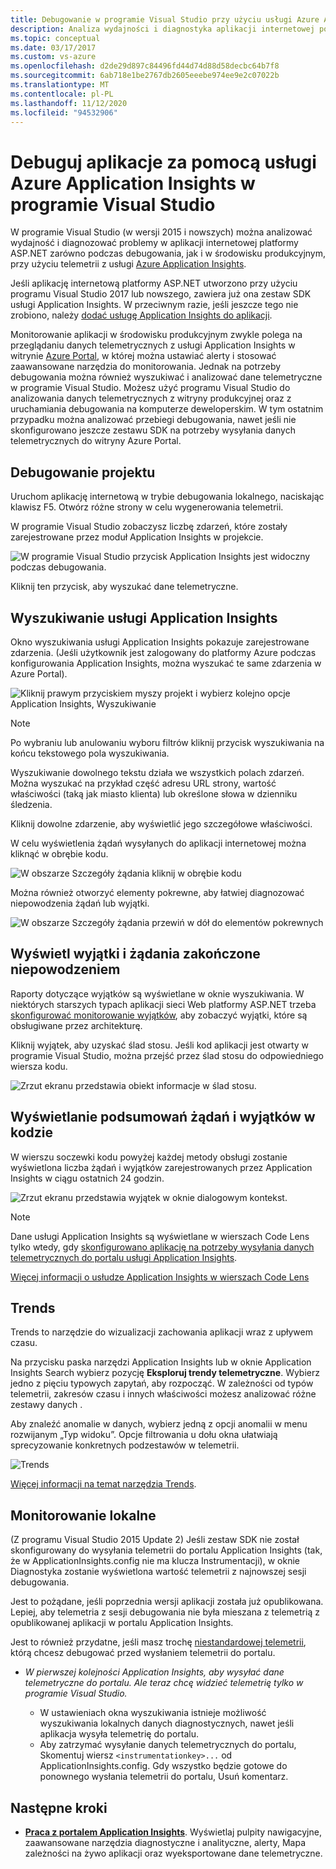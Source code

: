 ```yaml
---
title: Debugowanie w programie Visual Studio przy użyciu usługi Azure Application Insights
description: Analiza wydajności i diagnostyka aplikacji internetowej podczas debugowania oraz w środowisku produkcyjnym.
ms.topic: conceptual
ms.date: 03/17/2017
ms.custom: vs-azure
ms.openlocfilehash: d2de29d897c84496fd44d74d88d58decbc64b7f8
ms.sourcegitcommit: 6ab718e1be2767db2605eeebe974ee9e2c07022b
ms.translationtype: MT
ms.contentlocale: pl-PL
ms.lasthandoff: 11/12/2020
ms.locfileid: "94532906"
---
```

# <a name="debug-your-applications-with-azure-application-insights-in-visual-studio"></a>Debuguj aplikacje za pomocą usługi Azure Application Insights w programie Visual Studio
W programie Visual Studio (w wersji 2015 i nowszych) można analizować wydajność i diagnozować problemy w aplikacji internetowej platformy ASP.NET zarówno podczas debugowania, jak i w środowisku produkcyjnym, przy użyciu telemetrii z usługi [Azure Application Insights](./app-insights-overview.md).

Jeśli aplikację internetową platformy ASP.NET utworzono przy użyciu programu Visual Studio 2017 lub nowszego, zawiera już ona zestaw SDK usługi Application Insights. W przeciwnym razie, jeśli jeszcze tego nie zrobiono, należy [dodać usługę Application Insights do aplikacji](./asp-net.md).

Monitorowanie aplikacji w środowisku produkcyjnym zwykle polega na przeglądaniu danych telemetrycznych z usługi Application Insights w witrynie [Azure Portal](https://portal.azure.com), w której można ustawiać alerty i stosować zaawansowane narzędzia do monitorowania. Jednak na potrzeby debugowania można również wyszukiwać i analizować dane telemetryczne w programie Visual Studio. Możesz użyć programu Visual Studio do analizowania danych telemetrycznych z witryny produkcyjnej oraz z uruchamiania debugowania na komputerze deweloperskim. W tym ostatnim przypadku można analizować przebiegi debugowania, nawet jeśli nie skonfigurowano jeszcze zestawu SDK na potrzeby wysyłania danych telemetrycznych do witryny Azure Portal. 

## <a name="debug-your-project"></a><a name="run"></a> Debugowanie projektu
Uruchom aplikację internetową w trybie debugowania lokalnego, naciskając klawisz F5. Otwórz różne strony w celu wygenerowania telemetrii.

W programie Visual Studio zobaczysz liczbę zdarzeń, które zostały zarejestrowane przez moduł Application Insights w projekcie.

![W programie Visual Studio przycisk Application Insights jest widoczny podczas debugowania.](./media/visual-studio/appinsights-09eventcount.png)

Kliknij ten przycisk, aby wyszukać dane telemetryczne. 

## <a name="application-insights-search"></a>Wyszukiwanie usługi Application Insights
Okno wyszukiwania usługi Application Insights pokazuje zarejestrowane zdarzenia. (Jeśli użytkownik jest zalogowany do platformy Azure podczas konfigurowania Application Insights, można wyszukać te same zdarzenia w Azure Portal).

![Kliknij prawym przyciskiem myszy projekt i wybierz kolejno opcje Application Insights, Wyszukiwanie](./media/visual-studio/34.png)

> [!NOTE] 
> Po wybraniu lub anulowaniu wyboru filtrów kliknij przycisk wyszukiwania na końcu tekstowego pola wyszukiwania.
>

Wyszukiwanie dowolnego tekstu działa we wszystkich polach zdarzeń. Można wyszukać na przykład część adresu URL strony, wartość właściwości (taką jak miasto klienta) lub określone słowa w dzienniku śledzenia.

Kliknij dowolne zdarzenie, aby wyświetlić jego szczegółowe właściwości.

W celu wyświetlenia żądań wysyłanych do aplikacji internetowej można kliknąć w obrębie kodu.

![W obszarze Szczegóły żądania kliknij w obrębie kodu](./media/visual-studio/31.png)

Można również otworzyć elementy pokrewne, aby łatwiej diagnozować niepowodzenia żądań lub wyjątki.

![W obszarze Szczegóły żądania przewiń w dół do elementów pokrewnych](./media/visual-studio/41.png)

## <a name="view-exceptions-and-failed-requests"></a>Wyświetl wyjątki i żądania zakończone niepowodzeniem
Raporty dotyczące wyjątków są wyświetlane w oknie wyszukiwania. W niektórych starszych typach aplikacji sieci Web platformy ASP.NET trzeba [skonfigurować monitorowanie wyjątków](./asp-net-exceptions.md), aby zobaczyć wyjątki, które są obsługiwane przez architekturę.

Kliknij wyjątek, aby uzyskać ślad stosu. Jeśli kod aplikacji jest otwarty w programie Visual Studio, można przejść przez ślad stosu do odpowiedniego wiersza kodu.

![Zrzut ekranu przedstawia obiekt informacje w ślad stosu.](./media/visual-studio/17.png)

## <a name="view-request-and-exception-summaries-in-the-code"></a>Wyświetlanie podsumowań żądań i wyjątków w kodzie
W wierszu soczewki kodu powyżej każdej metody obsługi zostanie wyświetlona liczba żądań i wyjątków zarejestrowanych przez Application Insights w ciągu ostatnich 24 godzin.

![Zrzut ekranu przedstawia wyjątek w oknie dialogowym kontekst.](./media/visual-studio/21.png)

> [!NOTE] 
> Dane usługi Application Insights są wyświetlane w wierszach Code Lens tylko wtedy, gdy [skonfigurowano aplikację na potrzeby wysyłania danych telemetrycznych do portalu usługi Application Insights](./asp-net.md).
>

[Więcej informacji o usłudze Application Insights w wierszach Code Lens](./visual-studio-codelens.md)

## <a name="trends"></a>Trends
Trends to narzędzie do wizualizacji zachowania aplikacji wraz z upływem czasu. 

Na przycisku paska narzędzi Application Insights lub w oknie Application Insights Search wybierz pozycję **Eksploruj trendy telemetryczne**. Wybierz jedno z pięciu typowych zapytań, aby rozpocząć. W zależności od typów telemetrii, zakresów czasu i innych właściwości możesz analizować różne zestawy danych . 

Aby znaleźć anomalie w danych, wybierz jedną z opcji anomalii w menu rozwijanym „Typ widoku”. Opcje filtrowania u dołu okna ułatwiają sprecyzowanie konkretnych podzestawów w telemetrii.

![Trends](./media/visual-studio/51.png)

[Więcej informacji na temat narzędzia Trends](./visual-studio-trends.md).

## <a name="local-monitoring"></a>Monitorowanie lokalne
(Z programu Visual Studio 2015 Update 2) Jeśli zestaw SDK nie został skonfigurowany do wysyłania telemetrii do portalu Application Insights (tak, że w ApplicationInsights.config nie ma klucza Instrumentacji), w oknie Diagnostyka zostanie wyświetlona wartość telemetrii z najnowszej sesji debugowania. 

Jest to pożądane, jeśli poprzednia wersji aplikacji została już opublikowana. Lepiej, aby telemetria z sesji debugowania nie była mieszana z telemetrią z opublikowanej aplikacji w portalu Application Insights.

Jest to również przydatne, jeśli masz trochę [niestandardowej telemetrii](./api-custom-events-metrics.md), którą chcesz debugować przed wysłaniem telemetrii do portalu.

* *W pierwszej kolejności Application Insights, aby wysyłać dane telemetryczne do portalu. Ale teraz chcę widzieć telemetrię tylko w programie Visual Studio.*
  
  * W ustawieniach okna wyszukiwania istnieje możliwość wyszukiwania lokalnych danych diagnostycznych, nawet jeśli aplikacja wysyła telemetrię do portalu.
  * Aby zatrzymać wysyłanie danych telemetrycznych do portalu, Skomentuj wiersz `<instrumentationkey>...` od ApplicationInsights.config. Gdy wszystko będzie gotowe do ponownego wysłania telemetrii do portalu, Usuń komentarz.


## <a name="next-steps"></a>Następne kroki

 * **[Praca z portalem Application Insights](./overview-dashboard.md)**. Wyświetlaj pulpity nawigacyjne, zaawansowane narzędzia diagnostyczne i analityczne, alerty, Mapa zależności na żywo aplikacji oraz wyeksportowane dane telemetryczne. 

